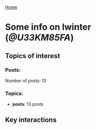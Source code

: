 [Home](https://kelu124.github.io/echommunity/)

# Some info on __lwinter__ (_@U33KM85FA_)


## Topics of interest

### Posts: 

Number of posts: 13

### Topics:

* __posts__: 13 posts

## Key interactions 

